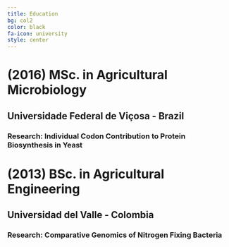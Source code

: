 ```yaml
---
title: Education
bg: col2
color: black
fa-icon: university
style: center
---
```


# (2016) **MSc.** in Agricultural Microbiology

## Universidade Federal de Viçosa - Brazil

### **Research:** Individual Codon Contribution to Protein Biosynthesis in Yeast



# (2013) **BSc.** in Agricultural Engineering

## Universidad del Valle - Colombia

### **Research:** Comparative Genomics of Nitrogen Fixing Bacteria

